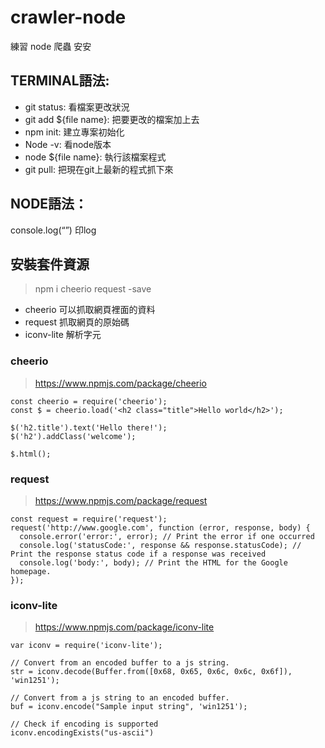 # crawler-node
練習 node 爬蟲
安安

## TERMINAL語法:
- git status: 看檔案更改狀況
- git add ${file name}: 把要更改的檔案加上去
- npm init: 建立專案初始化
- Node -v: 看node版本
- node ${file name}: 執行該檔案程式
- git pull: 把現在git上最新的程式抓下來

## NODE語法：
console.log(“”) 印log



## 安裝套件資源

> npm i cheerio request -save

 - cheerio 可以抓取網頁裡面的資料
 - request 抓取網頁的原始碼
 - iconv-lite 解析字元

### cheerio
> https://www.npmjs.com/package/cheerio

```
const cheerio = require('cheerio');
const $ = cheerio.load('<h2 class="title">Hello world</h2>');

$('h2.title').text('Hello there!');
$('h2').addClass('welcome');

$.html();
```

### request
> https://www.npmjs.com/package/request

```
const request = require('request');
request('http://www.google.com', function (error, response, body) {
  console.error('error:', error); // Print the error if one occurred
  console.log('statusCode:', response && response.statusCode); // Print the response status code if a response was received
  console.log('body:', body); // Print the HTML for the Google homepage.
});
```

### iconv-lite
> https://www.npmjs.com/package/iconv-lite

```
var iconv = require('iconv-lite');

// Convert from an encoded buffer to a js string.
str = iconv.decode(Buffer.from([0x68, 0x65, 0x6c, 0x6c, 0x6f]), 'win1251');

// Convert from a js string to an encoded buffer.
buf = iconv.encode("Sample input string", 'win1251');

// Check if encoding is supported
iconv.encodingExists("us-ascii")
```
